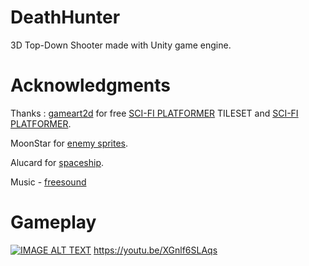 # DeathHunter
3D Top-Down Shooter made with Unity game engine.

# Acknowledgments
Thanks :
[gameart2d](https://www.gameart2d.com) for free  [SCI-FI PLATFORMER](https://www.gameart2d.com/free-sci-fi-platformer-tileset.html)  TILESET and [SCI-FI PLATFORMER](https://www.gameart2d.com/free-sci-fi-platformer-tileset.html).

MoonStar for [enemy sprites](https://opengameart.org/content/2d-game-character-pack-slim-version).

Alucard for [spaceship](https://opengameart.org/content/spaceship-2d).

Music -  [freesound](http://freesound.org/)

# Gameplay
[![IMAGE ALT TEXT](http://img.youtube.com/vi/XGnlf6SLAqs/0.jpg)](http://www.youtube.com/watch?v=XGnlf6SLAqs "DeathHunter")
https://youtu.be/XGnlf6SLAqs

